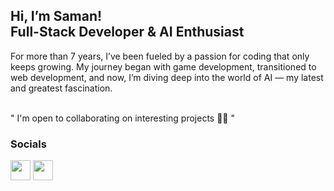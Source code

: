 <h2 align="left">
Hi, I’m Saman!
</br>
Full-Stack Developer & AI Enthusiast
</h2>

<!-- -------------------- -->   

<p align="left">
For more than 7 years, I’ve been fueled by a passion for coding that only keeps growing. My journey began with game development, transitioned to web development, and now, I’m diving deep into the world of AI — my latest and greatest fascination.</p>
 
<br/>
" I'm open to collaborating on interesting projects 🤝🏻 "
   

### Socials
                  
<p align="left"> <a href="https://www.github.com/Samanmanesh" target="_blank" rel="noreferrer"><img src="https://raw.githubusercontent.com/danielcranney/readme-generator/main/public/icons/socials/github-dark.svg" width="32" height="32" /></a> <a href="https://www.linkedin.com/in/saman-manesh-softwaredeveloper/" target="_blank" rel="noreferrer"><img src="https://raw.githubusercontent.com/danielcranney/readme-generator/main/public/icons/socials/linkedin.svg" width="32" height="32" /></a></p>



